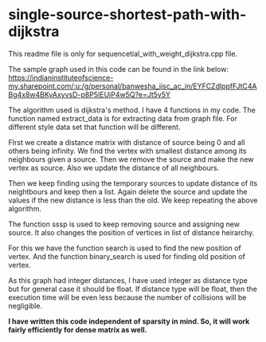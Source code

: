 # single-source-shortest-path-with-dijkstra

This readme file is only for sequencetial_with_weight_dijkstra.cpp file.

The sample graph used in this code can be found in the link below:
https://indianinstituteofscience-my.sharepoint.com/:u:/g/personal/banwesha_iisc_ac_in/EYFCZdlppfFJtC4ABg4x8w4BKyAxyvsD-p8P5IEUjP4w5Q?e=Jt5y5Y

The algorithm used is dijkstra's method.
I have 4 functions in my code.
The function named extract_data is for extracting data from graph file.
For different style data set that function will be different.

FIrst we create a distance matrix with distance of source being 0 and all others being infinity.
We find the vertex with smallest distance among its neighbours given a source. Then we remove the source and make the new vertex as source.
Also we update the distance of all neighbours.

Then we keep finding using the temporary sources to update distance of its neightbours and keep then a list. 
Again delete the source and update the values if the new distance is less than the old.
We keep repeating the above algorithm.

The function sssp is used to keep removing source and assigning new source. 
It also changes the position of vertices in list of distance heirarchy.

For this we have the function search is used to find the new position of vertex.
And the function binary_search is used for finding old position of vertex.

As this graph had integer distances, I have used integer as distance type but for general case it should be float.
If distance type will be float, then the execution time will be even less because the number of collisions will be negligible.

<strong>I have written this code independent of sparsity in mind. So, it will work fairly efficiently for dense matrix as well.</strong>
